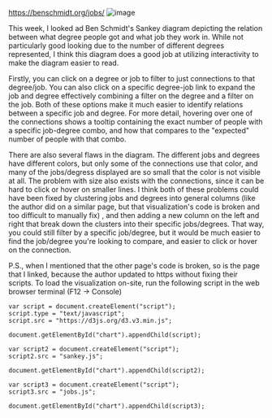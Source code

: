 https://benschmidt.org/jobs/
![image](https://github.com/AndrewSalls/reflections/assets/77992504/39f97ff5-f0f7-45a1-a91b-c13c7ac2c95f)

This week, I looked ad Ben Schmidt's Sankey diagram depicting the relation between what degree people got and what job they work in.
While not particularly good looking due to the number of different degrees represented, I think this diagram does a good job at utilizing interactivity to make the diagram easier to read.

Firstly, you can click on a degree or job to filter to just connections to that degree/job. You can also click on a specific degree-job link to expand the job and degree effectively combining a filter on the degree and a filter on the job.
Both of these options make it much easier to identify relations between a specific job and degree. For more detail, hovering over one of the connections shows a tooltip containing the exact number of people with a specific job-degree combo, and how that compares to the "expected" number of people with that combo.

There are also several flaws in the diagram. The different jobs and degrees have different colors, but only some of the connections use that color, and many of the jobs/degress displayed are so small that the color is not visible at all.
The problem with size also exists with the connections, since it can be hard to click or hover on smaller lines. I think both of these problems could have been fixed by clustering jobs and degrees into general columns (like the author did on a similar page, but that visualization's code is broken and too difficult to manually fix)
, and then adding a new column on the left and right that break down the clusters into their specific jobs/degrees. That way, you could still filter by a specific job/degree, but it would be much easier to find the job/degree you're looking to compare, and easier to click or hover on the connection.

P.S., when I mentioned that the other page's code is broken, so is the page that I linked, because the author updated to https without fixing their scripts. To load the visualization on-site, run the following script in the web browser terminal (F12 -> Console)
```
var script = document.createElement("script");
script.type = "text/javascript";
script.src = "https://d3js.org/d3.v3.min.js";

document.getElementById("chart").appendChild(script);

var script2 = document.createElement("script");
script2.src = "sankey.js";

document.getElementById("chart").appendChild(script2);

var script3 = document.createElement("script");
script3.src = "jobs.js";

document.getElementById("chart").appendChild(script3);
```
